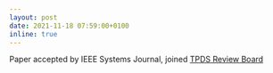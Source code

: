 ```yaml
---
layout: post
date: 2021-11-18 07:59:00+0100
inline: true
---
```


Paper accepted by IEEE Systems Journal, joined [TPDS Review Board](https://www.computer.org/csdl/journal/td/about/107377?title=Review%20Board&periodical=IEEE%20Transactions%20on%20Parallel%20%26%20Distributed%20Systems) 